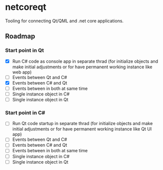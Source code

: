 # netcoreqt
Tooling for connecting Qt/QML and .net core applications.

## Roadmap

### Start point in Qt
- [x] Run C# code as console app in separate thrad (for initialize objects and make initial adjustments or for have permanent working instance like web app)
- [ ] Events between Qt and C#  
- [x] Events between C# and Qt  
- [ ] Events between in both at same time
- [ ] Single instance object in C#
- [ ] Single instance object in Qt

### Start point in C#
- [ ] Run Qt code startup in separate thrad (for initialize objects and make initial adjustments or for have permanent working instance like Qt UI app)
- [ ] Events between Qt and C#  
- [ ] Events between C# and Qt  
- [ ] Events between in both at same time
- [ ] Single instance object in C#
- [ ] Single instance object in Qt

